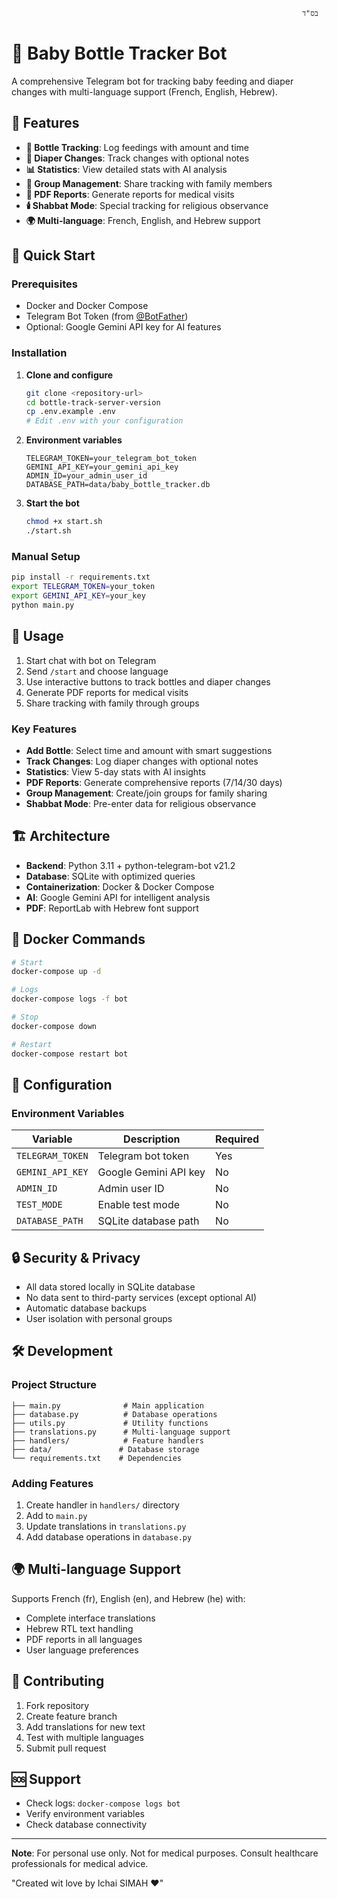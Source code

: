                                                                      בס"ד
# 🍼 Baby Bottle Tracker Bot

A comprehensive Telegram bot for tracking baby feeding and diaper changes with multi-language support (French, English, Hebrew).

## 🌟 Features

- **🍼 Bottle Tracking**: Log feedings with amount and time
- **💩 Diaper Changes**: Track changes with optional notes
- **📊 Statistics**: View detailed stats with AI analysis
- **👥 Group Management**: Share tracking with family members
- **📄 PDF Reports**: Generate reports for medical visits
- **🕯️ Shabbat Mode**: Special tracking for religious observance
- **🌍 Multi-language**: French, English, and Hebrew support

## 🚀 Quick Start

### Prerequisites
- Docker and Docker Compose
- Telegram Bot Token (from [@BotFather](https://t.me/botfather))
- Optional: Google Gemini API key for AI features

### Installation

1. **Clone and configure**
   ```bash
   git clone <repository-url>
   cd bottle-track-server-version
   cp .env.example .env
   # Edit .env with your configuration
   ```

2. **Environment variables**
   ```env
   TELEGRAM_TOKEN=your_telegram_bot_token
   GEMINI_API_KEY=your_gemini_api_key
   ADMIN_ID=your_admin_user_id
   DATABASE_PATH=data/baby_bottle_tracker.db
   ```

3. **Start the bot**
   ```bash
   chmod +x start.sh
   ./start.sh
   ```

### Manual Setup
```bash
pip install -r requirements.txt
export TELEGRAM_TOKEN=your_token
export GEMINI_API_KEY=your_key
python main.py
```

## 📖 Usage

1. Start chat with bot on Telegram
2. Send `/start` and choose language
3. Use interactive buttons to track bottles and diaper changes
4. Generate PDF reports for medical visits
5. Share tracking with family through groups

### Key Features
- **Add Bottle**: Select time and amount with smart suggestions
- **Track Changes**: Log diaper changes with optional notes
- **Statistics**: View 5-day stats with AI insights
- **PDF Reports**: Generate comprehensive reports (7/14/30 days)
- **Group Management**: Create/join groups for family sharing
- **Shabbat Mode**: Pre-enter data for religious observance

## 🏗️ Architecture

- **Backend**: Python 3.11 + python-telegram-bot v21.2
- **Database**: SQLite with optimized queries
- **Containerization**: Docker & Docker Compose
- **AI**: Google Gemini API for intelligent analysis
- **PDF**: ReportLab with Hebrew font support

## 🐳 Docker Commands

```bash
# Start
docker-compose up -d

# Logs
docker-compose logs -f bot

# Stop
docker-compose down

# Restart
docker-compose restart bot
```

## 🔧 Configuration

### Environment Variables
|      Variable      |      Description      | Required |
|--------------------|-----------------------|----------|
|  `TELEGRAM_TOKEN`  |   Telegram bot token  |    Yes   |
|  `GEMINI_API_KEY`  | Google Gemini API key |    No    |
|     `ADMIN_ID`     |     Admin user ID     |    No    |
|    `TEST_MODE`     |    Enable test mode   |    No    |
|   `DATABASE_PATH`  |  SQLite database path |    No    |

## 🔒 Security & Privacy

- All data stored locally in SQLite database
- No data sent to third-party services (except optional AI)
- Automatic database backups
- User isolation with personal groups

## 🛠️ Development

### Project Structure
```
├── main.py              # Main application
├── database.py          # Database operations
├── utils.py             # Utility functions
├── translations.py      # Multi-language support
├── handlers/            # Feature handlers
├── data/               # Database storage
└── requirements.txt    # Dependencies
```

### Adding Features
1. Create handler in `handlers/` directory
2. Add to `main.py`
3. Update translations in `translations.py`
4. Add database operations in `database.py`

## 🌍 Multi-language Support

Supports French (fr), English (en), and Hebrew (he) with:
- Complete interface translations
- Hebrew RTL text handling
- PDF reports in all languages
- User language preferences

## 🤝 Contributing

1. Fork repository
2. Create feature branch
3. Add translations for new text
4. Test with multiple languages
5. Submit pull request

## 🆘 Support

- Check logs: `docker-compose logs bot`
- Verify environment variables
- Check database connectivity

---

**Note**: For personal use only. Not for medical purposes. Consult healthcare professionals for medical advice. 

"Created wit love by Ichai SIMAH ❤️"
